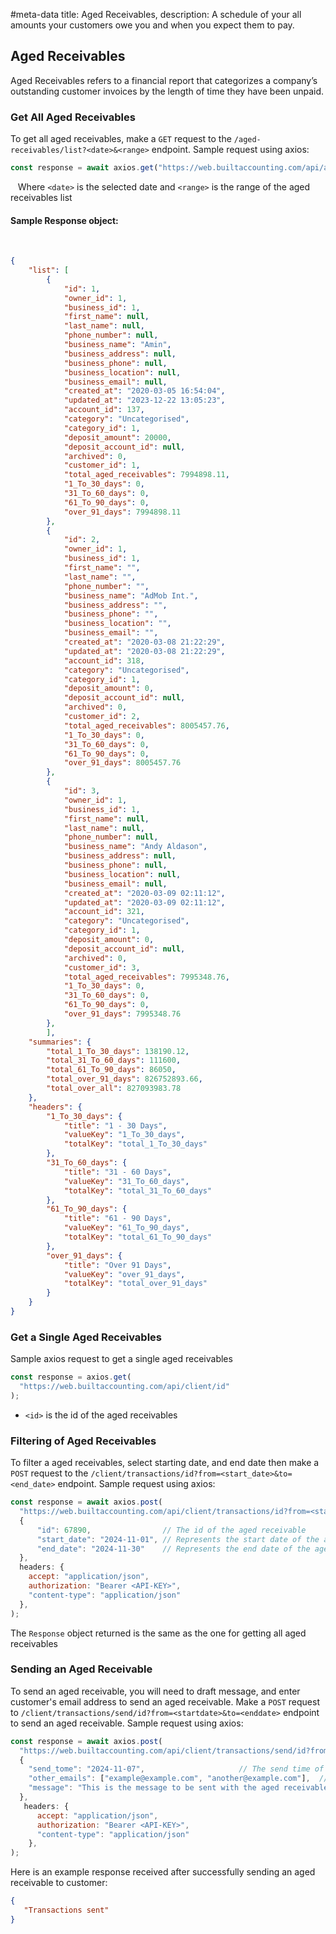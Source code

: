 #meta-data title: Aged Receivables, description: A schedule of your all amounts your customers owe you and when you expect them to pay.
## Aged Receivables

Aged Receivables refers to a financial report that categorizes a company’s outstanding customer invoices by the length of time they have been unpaid.

### Get All Aged Receivables

To get all aged receivables, make a `GET` request to the `/aged-receivables/list?<date>&<range>` endpoint. Sample request using axios:

```js
const response = await axios.get("https://web.builtaccounting.com/api/aged-receivables/list?<date>&<range>");
```
  
Where `<date>` is the selected date and `<range>` is the range of the aged receivables list

#### Sample Response object:
    
```json
{
    "list": [
        {
            "id": 1,
            "owner_id": 1,
            "business_id": 1,
            "first_name": null,
            "last_name": null,
            "phone_number": null,
            "business_name": "Amin",
            "business_address": null,
            "business_phone": null,
            "business_location": null,
            "business_email": null,
            "created_at": "2020-03-05 16:54:04",
            "updated_at": "2023-12-22 13:05:23",
            "account_id": 137,
            "category": "Uncategorised",
            "category_id": 1,
            "deposit_amount": 20000,
            "deposit_account_id": null,
            "archived": 0,
            "customer_id": 1,
            "total_aged_receivables": 7994898.11,
            "1_To_30_days": 0,
            "31_To_60_days": 0,
            "61_To_90_days": 0,
            "over_91_days": 7994898.11
        },
        {
            "id": 2,
            "owner_id": 1,
            "business_id": 1,
            "first_name": "",
            "last_name": "",
            "phone_number": "",
            "business_name": "AdMob Int.",
            "business_address": "",
            "business_phone": "",
            "business_location": "",
            "business_email": "",
            "created_at": "2020-03-08 21:22:29",
            "updated_at": "2020-03-08 21:22:29",
            "account_id": 318,
            "category": "Uncategorised",
            "category_id": 1,
            "deposit_amount": 0,
            "deposit_account_id": null,
            "archived": 0,
            "customer_id": 2,
            "total_aged_receivables": 8005457.76,
            "1_To_30_days": 0,
            "31_To_60_days": 0,
            "61_To_90_days": 0,
            "over_91_days": 8005457.76
        },
        {
            "id": 3,
            "owner_id": 1,
            "business_id": 1,
            "first_name": null,
            "last_name": null,
            "phone_number": null,
            "business_name": "Andy Aldason",
            "business_address": null,
            "business_phone": null,
            "business_location": null,
            "business_email": null,
            "created_at": "2020-03-09 02:11:12",
            "updated_at": "2020-03-09 02:11:12",
            "account_id": 321,
            "category": "Uncategorised",
            "category_id": 1,
            "deposit_amount": 0,
            "deposit_account_id": null,
            "archived": 0,
            "customer_id": 3,
            "total_aged_receivables": 7995348.76,
            "1_To_30_days": 0,
            "31_To_60_days": 0,
            "61_To_90_days": 0,
            "over_91_days": 7995348.76
        },
        ],
    "summaries": {
        "total_1_To_30_days": 138190.12,
        "total_31_To_60_days": 111600,
        "total_61_To_90_days": 86050,
        "total_over_91_days": 826752893.66,
        "total_over_all": 827093983.78
    },
    "headers": {
        "1_To_30_days": {
            "title": "1 - 30 Days",
            "valueKey": "1_To_30_days",
            "totalKey": "total_1_To_30_days"
        },
        "31_To_60_days": {
            "title": "31 - 60 Days",
            "valueKey": "31_To_60_days",
            "totalKey": "total_31_To_60_days"
        },
        "61_To_90_days": {
            "title": "61 - 90 Days",
            "valueKey": "61_To_90_days",
            "totalKey": "total_61_To_90_days"
        },
        "over_91_days": {
            "title": "Over 91 Days",
            "valueKey": "over_91_days",
            "totalKey": "total_over_91_days"
        }
    }
}
```

### Get a Single Aged Receivables

Sample axios request to get a single aged receivables

```js
const response = axios.get(
  "https://web.builtaccounting.com/api/client/id"
);
```

- `<id>` is the id of the aged receivables

### Filtering of Aged Receivables

To filter a aged receivables, select starting date, and end date then make a `POST` request to the `/client/transactions/id?from=<start_date>&to=<end_date>` endpoint. Sample request using axios:

```js
const response = await axios.post(
  "https://web.builtaccounting.com/api/client/transactions/id?from=<start_date>&to=<end_date>",
  {
      "id": 67890,                // The id of the aged receivable
      "start_date": "2024-11-01", // Represents the start date of the aged receivable
      "end_date": "2024-11-30"    // Represents the end date of the aged receivable
  },
  headers: {
    accept: "application/json",
    authorization: "Bearer <API-KEY>",
    "content-type": "application/json"
  },
);
```

The `Response` object returned is the same as the one for getting all aged receivables



### Sending an Aged Receivable

To send an aged receivable, you will need to draft message, and enter customer's email address to send an aged receivable.
Make a `POST` request to `/client/transactions/send/id?from=<startdate>&to=<enddate>` endpoint to send an aged receivable. Sample request using axios:

```js
const response = await axios.post(
  "https://web.builtaccounting.com/api/client/transactions/send/id?from=<startdate>&to=<enddate>",
  {
    "send_tome": "2024-11-07",                     // The send time of the aged receivable
    "other_emails": ["example@example.com", "another@example.com"],  // The other email addresses to send the aged receivable to
    "message": "This is the message to be sent with the aged receivable notification." // The message of the aged receivable to be sent to the email address
  },
   headers: {
      accept: "application/json",
      authorization: "Bearer <API-KEY>",
      "content-type": "application/json"
    },
);
```

Here is an example response received after successfully sending an aged receivable to customer:

```json
{
   "Transactions sent"
}
```